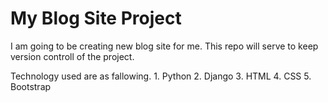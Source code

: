 My Blog Site Project
====================

I am going to be creating new blog site for me. This repo will serve to keep version controll of the project. 

Technology used are as fallowing. 
    1. Python
    2. Django
    3. HTML
    4. CSS
    5. Bootstrap
